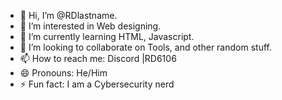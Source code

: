 - 👋 Hi, I’m @RDlastname.
- 👀 I’m interested in Web designing.
- 🌱 I’m currently learning HTML, Javascript.
- 💞️ I’m looking to collaborate on Tools, and other random stuff.
- 📫 How to reach me: Discord |RD6106 
- 😄 Pronouns: He/Him
- ⚡ Fun fact: I am a Cybersecurity nerd

